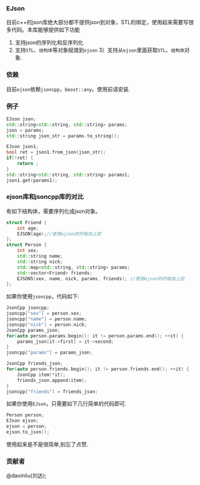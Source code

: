 ### EJson
目前c++的json库绝大部分都不提供json到对象，STL的绑定，使用起来需要写很多代码。本库能够提供如下功能
1) 支持json的序列化和反序列化
2) 支持`STL`、`结构体`等对象赋值到`ejson`
3）支持从`ejson`里面获取`STL`、`结构体`对象.

### 依赖
目前`ejson`依赖`jsoncpp`，`boost::any`。使用前请安装.

### 例子
```c++
EJson json;
std::string<std::string, std::string> params;
json = params;
std::string json_str = params.to_string();

EJson json1;
bool ret = json1.from_json(json_str);
if(!ret) {
    return ;
}
std::string<std::string, std::string> params1;
json1.get(params1);
```

### ejson库和jsoncpp库的对比
有如下结构体，需要序列化成json对象。

```c++
struct Friend {
    int age;
    EJSON(age);//使用ejson的时候加上宏
};
struct Person {
    int sex;
    std::string name;
    std::string nick;
    std::map<std::string, std::string> params;
    std::vector<Friend> friends;
    EJSON5(sex, name, nick, params, friends); //使用ejson的时候加上宏                         
};
```

如果你使用`jsoncpp`，代码如下:

```c++
JsonCpp jsoncpp;
jsoncpp["sex"] = person.sex;
jsoncpp["name"] = person.name;
jsoncpp["nick"] = person.nick;
JsonCpp params_json;
for(auto person.params.begin(); it != person.params.end(); ++it) {
    params_json[it->first] = it->second;
}
jsoncpp["params"] = params_json;

JsonCpp friends_json;
for(auto person.friends.begin(); it != person.friends.end(); ++it) {
    JsonCpp item(*it);
    friends_json.append(item);
}
jsoncpp["friends"] = friends_json;
```

如果你使用`EJson`，只需要如下几行简单的代码即可.

```c++
Person person;
EJson ejson;
ejson = person;
ejson.to_json();
```

使用起来是不是很简单,别忘了点赞.



### 贡献者
@davinliu(刘达); 